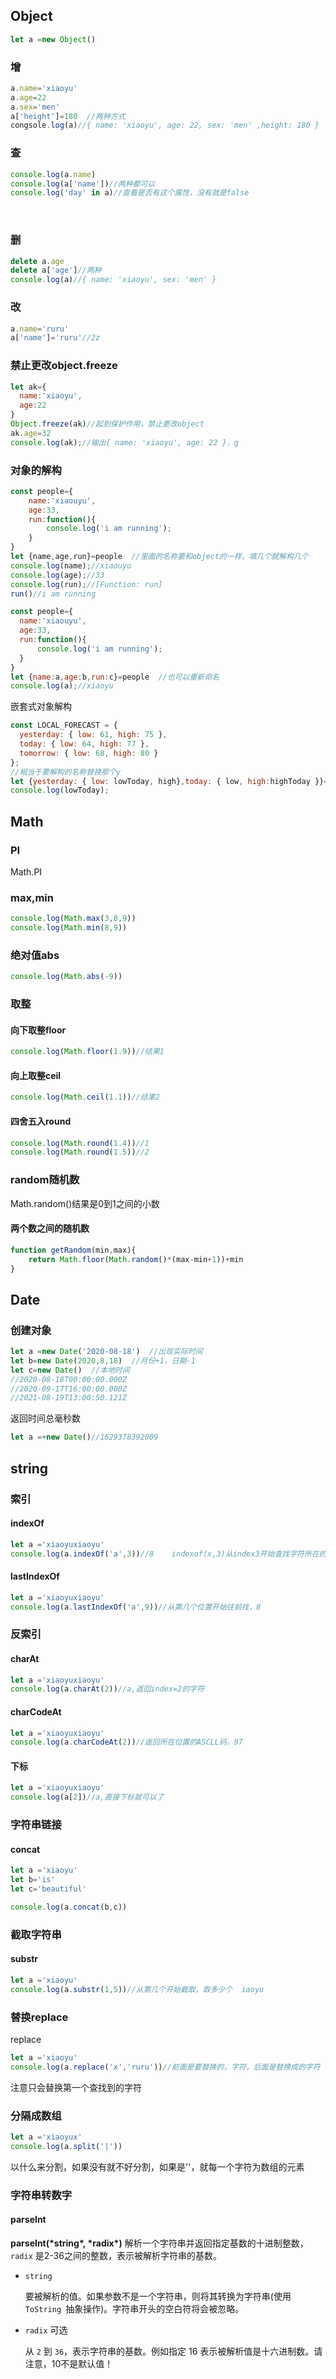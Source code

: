 ## Object

```js
let a =new Object()
```

### 增

```js
a.name='xiaoyu'
a.age=22
a.sex='men'
a['height']=180  //两种方式
congsole.log(a)//{ name: 'xiaoyu', age: 22, sex: 'men' ,height: 180 }

```

### 查

```js
console.log(a.name)
console.log(a['name'])//两种都可以
console.log('day' in a)//查看是否有这个属性，没有就是false
```

​	

### 删

```js
delete a.age 
delete a['age']//两种
console.log(a)//{ name: 'xiaoyu', sex: 'men' }

```

### 改

```js
a.name='ruru'
a['name']='ruru'//2z
```

### 禁止更改object.freeze

```js
let ak={
  name:'xiaoyu',
  age:22
}
Object.freeze(ak)//起到保护作用，禁止更改object
ak.age=32
console.log(ak);//输出{ name: 'xiaoyu', age: 22 }，g
```



### 对象的解构

```js
const people={
    name:'xiaouyu',
    age:33,
    run:function(){
        console.log('i am running');
    }
}
let {name,age,run}=people  //里面的名称要和object的一样，填几个就解构几个
console.log(name);//xiaouyu
console.log(age);//33
console.log(run);//[Function: run]
run()//i am running
```

```js
const people={
  name:'xiaouyu',
  age:33,
  run:function(){
      console.log('i am running');
  }
}
let {name:a,age:b,run:c}=people  //也可以重新命名
console.log(a);//xiaoyu
```

嵌套式对象解构

```js
const LOCAL_FORECAST = {
  yesterday: { low: 61, high: 75 },
  today: { low: 64, high: 77 },
  tomorrow: { low: 68, high: 80 }
};
//相当于要解构的名称替换那个y
let {yesterday: { low: lowToday, high},today: { low, high:highToday }}=LOCAL_FORECAST
console.log(lowToday);
```



## Math

### PI

Math.PI

### max,min

```js
console.log(Math.max(3,8,9))
console.log(Math.min(8,9))
```

### 绝对值abs

```js
console.log(Math.abs(-9))
```

### 取整

#### 向下取整floor

```js
console.log(Math.floor(1.9))//结果1
```

#### 向上取整ceil

```js
console.log(Math.ceil(1.1))//结果2
```

#### 四舍五入round

```js
console.log(Math.round(1.4))//1
console.log(Math.round(1.5))//2
```

### random随机数

Math.random()结果是0到1之间的小数

#### 两个数之间的随机数

```js
function getRandom(min,max){
    return Math.floor(Math.random()*(max-min+1))+min
}
```

## Date

### 创建对象



```js
let a =new Date('2020-08-18')  //出现实际时间
let b=new Date(2020,8,18)  //月份+1，日期-1
let c=new Date()  //本地时间
//2020-08-18T00:00:00.000Z
//2020-09-17T16:00:00.000Z
//2021-08-19T13:00:50.121Z

```

返回时间总毫秒数

```js
let a =+new Date()//1629378392009

```

## string

### 索引

#### indexOf

```js
let a ='xiaoyuxiaoyu'
console.log(a.indexOf('a',3))//8    indexof(x,3)从index3开始查找字符所在的索引，无字符返回-1
```

#### lastIndexOf

```js
let a ='xiaoyuxiaoyu'
console.log(a.lastIndexOf('a',9))//从第几个位置开始往前找，8
```

### 反索引

#### charAt

```js
let a ='xiaoyuxiaoyu'
console.log(a.charAt(2))//a,返回index=2的字符
```

#### charCodeAt

```js
let a ='xiaoyuxiaoyu'
console.log(a.charCodeAt(2))//返回所在位置的ASCLL码，97
```

#### 下标

```js
let a ='xiaoyuxiaoyu'
console.log(a[2])//a,直接下标就可以了
```

### 字符串链接

#### concat

```js
let a ='xiaoyu'
let b='is'
let c='beautiful'

console.log(a.concat(b,c))
```

### 截取字符串

#### substr

```js
let a ='xiaoyu'
console.log(a.substr(1,5))//从第几个开始截取，取多少个  iaoyu

```

### 替换replace

replace

```js
let a ='xiaoyu'
console.log(a.replace('x','ruru'))//前面是要替换的，字符，后面是替换成的字符
```

注意只会替换第一个查找到的字符

### 分隔成数组

```js
let a ='xiaoyux'
console.log(a.split('|'))
```

以什么来分割，如果没有就不好分割，如果是''，就每一个字符为数组的元素

### 字符串转数字

#### parseInt

**parseInt(\*string\*, \*radix\*)**  解析一个字符串并返回指定基数的十进制整数， `radix` 是2-36之间的整数，表示被解析字符串的基数。

- `string`

  要被解析的值。如果参数不是一个字符串，则将其转换为字符串(使用  `ToString `抽象操作)。字符串开头的空白符将会被忽略。

- `radix` 可选

  从 `2` 到 `36`，表示字符串的基数。例如指定 16 表示被解析值是十六进制数。请注意，10不是默认值！

  
